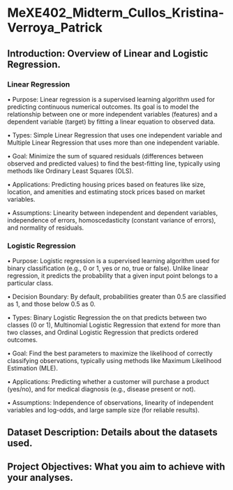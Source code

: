 # MeXE402_Midterm_Cullos_Kristina-Verroya_Patrick
## Introduction: Overview of Linear and Logistic Regression.
### Linear Regression
• Purpose: Linear regression is a supervised learning algorithm used for predicting continuous numerical outcomes. Its goal is to model the relationship between one or more independent variables (features) and a dependent variable (target) by fitting a linear equation to observed data.

• Types: Simple Linear Regression that uses one independent variable and Multiple Linear Regression that uses more than one independent variable.

• Goal: Minimize the sum of squared residuals (differences between observed and predicted values) to find the best-fitting line, typically using methods like Ordinary Least Squares (OLS).

• Applications: Predicting housing prices based on features like size, location, and amenities and estimating stock prices based on market variables.

• Assumptions: Linearity between independent and dependent variables, independence of errors, homoscedasticity (constant variance of errors), and normality of residuals.

### Logistic Regression
• Purpose: Logistic regression is a supervised learning algorithm used for binary classification (e.g., 0 or 1, yes or no, true or false). Unlike linear regression, it predicts the probability that a given input point belongs to a particular class.

• Decision Boundary: By default, probabilities greater than 0.5 are classified as 1, and those below 0.5 as 0.

• Types: Binary Logistic Regression the on that predicts between two classes (0 or 1), Multinomial Logistic Regression that extend for more than two classes, and Ordinal Logistic Regression that predicts ordered outcomes.

• Goal: Find the best parameters to maximize the likelihood of correctly classifying observations, typically using methods like Maximum Likelihood Estimation (MLE).

• Applications: Predicting whether a customer will purchase a product (yes/no), and for medical diagnosis (e.g., disease present or not).

• Assumptions: Independence of observations, linearity of independent variables and log-odds, and large sample size (for reliable results).

## Dataset Description: Details about the datasets used.

## Project Objectives: What you aim to achieve with your analyses.
